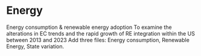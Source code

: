 # Energy
Energy consumption &amp; renewable energy adoption
To examine the alterations in EC trends and the rapid growth of RE integration within the US between 2013 and 2023
Add three files: Energy consumption, Renewable Energy, State variation.
